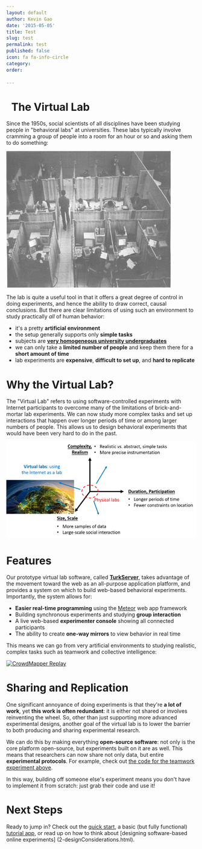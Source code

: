 ```yaml
---
layout: default
author: Kevin Gao
date: '2015-05-05'
title: Test
slug: test
permalink: test
published: false
icon: fa fa-info-circle
category: 
order: 

---
```

# <i class="fa fa-info-circle" aria-hidden="true"></i>&nbsp; The Virtual Lab

Since the 1950s, social scientists of all disciplines have been studying 
people in "behavioral labs" at universities. These labs typically involve 
cramming a group of people into a room for an hour or so and asking them to 
do something:    
    
![old labs](img/intro/old-lab.png)

The lab is quite a useful tool in that it offers a great degree of control in
doing experiments, and hence the ability to draw correct, causal conclusions.
But there are clear limitations of using such an environment to study 
practically *all* of human behavior:  

- it's a pretty **artificial environment**
- the setup generally supports only **simple tasks**
- subjects are **[very homogeneous university undergraduates][1]**
- we can only take a **limited number of people** and keep them there for a 
**short amount of time**
- lab experiments are **expensive**, **difficult to set up**, and **hard to 
replicate**

[1]: http://www.ncbi.nlm.nih.gov/pubmed/20550733

# Why the Virtual Lab?

The "Virtual Lab" refers to using software-controlled experiments with 
Internet participants to overcome many of the limitations of brick-and-mortar
 lab experiments. We can now study more complex tasks and set up interactions 
 that happen over longer periods of time or among larger numbers of people. 
 This allows us to design behavioral experiments that would have been very 
 hard to do in the past. 

![virtual lab design space](img/intro/virtual-lab-design.png)    

# Features

Our prototype virtual lab software, called **[TurkServer][3]**, takes advantage
of the movement toward the web as an all-purpose application platform, and
provides a system on which to build web-based behavioral experiments.
Importantly, the system allows for:

- **Easier real-time programming** using the [Meteor][2] web app framework
- Building synchronous experiments and studying **group interaction**
- A live web-based **experimenter console** showing all connected participants
- The ability to create **one-way mirrors** to view behavior in real time     
                
[2]: https://www.meteor.com/           
[3]: https://github.com/VirtualLab/turkserver-meteor 

This means we can go from very artificial environments to studying realistic,
 complex tasks such as teamwork and collective intelligence: 
 
[![CrowdMapper Replay](http://share.gifyoutube.com/mLnMWR.gif)][4]

[4]: http://journals.plos.org/plosone/article?id=10.1371/journal.pone.0153048 

# Sharing and Replication

One significant annoyance of doing experiments is that they're **a lot of 
work**, yet **this work is often redundant**: it is either not shared or 
involves reinventing the wheel. So, other than just supporting more advanced 
experimental designs, another goal of the virtual lab is to lower the barrier
 to both producing and sharing experimental research.
 
We can do this by making everything **open-source software**: not only is the
 core platform open-source, but experiments built on it are as well. This 
 means that researchers can now share not only data, but entire 
 **experimental protocols**. For example, check out [the code for the teamwork
  experiment above][5].
     
[5]: https://github.com/VirtualLab/CrowdMapper      

In this way, building off someone else's experiment means you don't have to 
implement it from scratch: just grab their code and use it!

# Next Steps

Ready to jump in? Check out the [quick start](1-quickStart.html), a basic 
(but fully functional) [tutorial app](tutorial.html), or read up on how to 
think about [designing software-based online experiments]
(2-designConsiderations.html).
